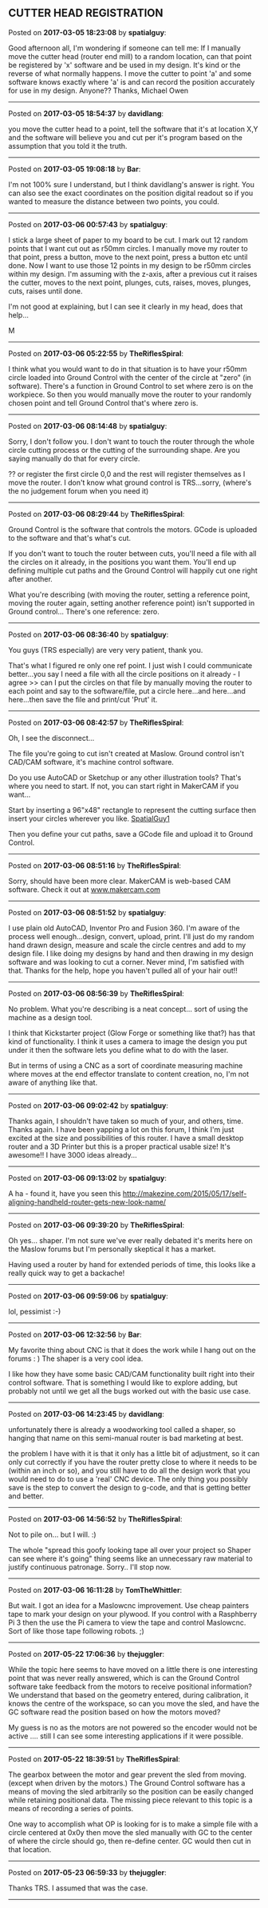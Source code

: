 ## CUTTER HEAD REGISTRATION
Posted on **2017-03-05 18:23:08** by **spatialguy**:

Good afternoon all, I'm wondering if someone can tell me: If I manually move the cutter head (router end mill) to a random location, can that point be registered by 'x' software and be used in my design. It's kind or the reverse of what normally happens. I move the cutter to point 'a' and some software knows exactly where 'a' is and can record the position accurately for use in my design. Anyone?&quest; Thanks, Michael Owen

---

Posted on **2017-03-05 18:54:37** by **davidlang**:

you move the cutter head to a point, tell the software that it's at location X,Y and the software will believe you and cut per it's program based on the assumption that you told it the truth.

---

Posted on **2017-03-05 19:08:18** by **Bar**:

I'm not 100% sure I understand, but I think davidlang's answer is right. You can also see the exact coordinates on the position digital readout so if you wanted to measure the distance between two points, you could.

---

Posted on **2017-03-06 00:57:43** by **spatialguy**:

I stick a large sheet of paper to my board to be cut. I mark out 12 random points that I want cut out as r50mm circles. I manually move my router to that point, press a button, move to the next point, press a button etc until done. Now I want to use those 12 points in my design to be r50mm circles within my design. I'm assuming with the z-axis, after a previous cut it raises the cutter, moves to the next point, plunges, cuts, raises, moves, plunges, cuts, raises until done. 



I'm not good at explaining, but I can see it clearly in my head, does that help...



M

---

Posted on **2017-03-06 05:22:55** by **TheRiflesSpiral**:

I think what you would want to do in that situation is to have your r50mm circle loaded into Ground Control with the center of the circle at "zero" (in software). There's a function in Ground Control to set where zero is on the workpiece. So then you would manually move the router to your randomly chosen point and tell Ground Control that's where zero is.

---

Posted on **2017-03-06 08:14:48** by **spatialguy**:

Sorry, I don't follow you. I don't want to touch the router through the whole circle cutting process or the cutting of the surrounding shape. Are you saying manually do that for every circle.

?&quest; or register the first circle 0,0 and the rest will register themselves as I move the router. I don't know what ground control is TRS...sorry, (where's the no judgement forum when you need it)

---

Posted on **2017-03-06 08:29:44** by **TheRiflesSpiral**:

Ground Control is the software that controls the motors. GCode is uploaded to the software and that's what's cut.



If you don't want to touch the router between cuts, you'll need a file with all the circles on it already, in the positions you want them. You'll end up defining multiple cut paths and the Ground Control will happily cut one right after another.



What you're describing (with moving the router, setting a reference point, moving the router again, setting another reference point) isn't supported in Ground control... There's one reference: zero.

---

Posted on **2017-03-06 08:36:40** by **spatialguy**:

You guys (TRS especially) are very very patient, thank you. 



That's what I figured re only one ref point. I just wish I could communicate better...you say I need a file with all the circle positions on it already - I agree  >> can I put the circles on that file by manually moving the router to each point and say to the software/file, put a circle here...and here...and here...then save the file and print/cut 'Prut' it.

---

Posted on **2017-03-06 08:42:57** by **TheRiflesSpiral**:

Oh, I see the disconnect...



The file you're going to cut isn't created at Maslow. Ground control isn't CAD/CAM software, it's machine control software.



Do you use AutoCAD or Sketchup or any other illustration tools? That's where you need to start. If not, you can start right in MakerCAM if you want...



Start by inserting a 96"x48" rectangle to represent the cutting surface then insert your circles wherever you like. [SpatialGuy1](/images/lj/ljnc_spatialguy1.jpg.jpg) 



Then you define your cut paths, save a GCode file and upload it to Ground Control.

---

Posted on **2017-03-06 08:51:16** by **TheRiflesSpiral**:

Sorry, should have been more clear. MakerCAM is web-based CAM software. Check it out at www.makercam.com

---

Posted on **2017-03-06 08:51:52** by **spatialguy**:

I use plain old AutoCAD, Inventor Pro and Fusion 360. I'm aware of the process well enough...design, convert, upload, print. I'll just do my random hand drawn design, measure and scale the circle centres and add to my design file. I like doing my designs by hand and then drawing in my design software and was looking to cut a corner. Never mind, I'm satisfied with that. Thanks for the help, hope you haven't pulled all of your hair out!!

---

Posted on **2017-03-06 08:56:39** by **TheRiflesSpiral**:

No problem. What you're describing is a neat concept... sort of using the machine as a design tool.



I think that Kickstarter project (Glow Forge or something like that?) has that kind of functionality. I think it uses a camera to image the design you put under it then the software lets you define what to do with the laser.



But in terms of using a CNC as a sort of coordinate measuring machine where moves at the end effector translate to content creation, no, I'm not aware of anything like that.

---

Posted on **2017-03-06 09:02:42** by **spatialguy**:

Thanks again, I shouldn't have taken so much of your, and others, time. Thanks again. I have been yapping a lot on this forum, I think I'm just excited at the size and possibilities of this router. I have a small desktop router and a 3D Printer but this is a proper practical usable size! It's awesome!! I have 3000 ideas already...

---

Posted on **2017-03-06 09:13:02** by **spatialguy**:

A ha - found it, have you seen this http://makezine.com/2015/05/17/self-aligning-handheld-router-gets-new-look-name/

---

Posted on **2017-03-06 09:39:20** by **TheRiflesSpiral**:

Oh yes... shaper. I'm not sure we've ever really debated it's merits here on the Maslow forums but I'm personally skeptical it has a market.



Having used a router by hand for extended periods of time, this looks like a really quick way to get a backache!

---

Posted on **2017-03-06 09:59:06** by **spatialguy**:

lol, pessimist :-)

---

Posted on **2017-03-06 12:32:56** by **Bar**:

My favorite thing about CNC is that it does the work while I hang out on the forums : ) The shaper is a very cool idea. 



I like how they have some basic CAD/CAM functionality built right into their control software. That is something I would like to explore adding, but probably not until we get all the bugs worked out with the basic use case.

---

Posted on **2017-03-06 14:23:45** by **davidlang**:

unfortunately there is already a woodworking tool called a shaper, so hanging that name on this semi-manual router is bad marketing at best.



the problem I have with it is that it only has a little bit of adjustment, so it can only cut correctly if you have the router pretty close to where it needs to be (within an inch or so), and you still have to do all the design work that you would need to do to use a 'real' CNC device. The only thing you possibly save is the step to convert the design to g-code, and that is getting better and better.

---

Posted on **2017-03-06 14:56:52** by **TheRiflesSpiral**:

Not to pile on... but I will. :)



The whole "spread this goofy looking tape all over your project so Shaper can see where it's going" thing seems like an unnecessary raw material to justify continuous patronage. Sorry.. I'll stop now.

---

Posted on **2017-03-06 16:11:28** by **TomTheWhittler**:

But wait. I got an idea for a Maslowcnc improvement. Use cheap painters tape to mark your design on your plywood. If you control with a Rasphberry Pi 3 then  the use the Pi camera to view the tape and control Maslowcnc. Sort of like those tape following robots. ;)

---

Posted on **2017-05-22 17:06:36** by **thejuggler**:

While the topic here seems to have moved on a little there is one interesting point that was never really answered, which is can the Ground Control software take feedback from the motors to receive positional information?  We understand that based on the geometry entered, during calibration, it knows the centre of the workspace, so can  you move the sled, and have the GC software read the position based on how the motors moved?

My guess is no as the motors are not powered so the encoder would not be active .... still I can see some interesting applications if it were possible.

---

Posted on **2017-05-22 18:39:51** by **TheRiflesSpiral**:

The gearbox between the motor and gear prevent the sled from moving. (except when driven by the motors.) The Ground Control software has a means of moving the sled arbitrarily so the position can be easily changed while retaining positional data. The missing piece relevant to this topic is a means of recording a series of points.



One way to accomplish what OP is looking for is to make a simple file with a circle centered at 0x0y then move the sled manually with GC to the center of where the circle should go, then re-define center. GC would then cut in that location.

---

Posted on **2017-05-23 06:59:33** by **thejuggler**:

Thanks TRS.  I assumed that was the case.

---

